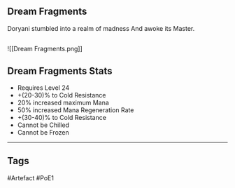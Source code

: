 ## Dream Fragments
Doryani stumbled into a realm of madness
And awoke its Master.
##
![[Dream Fragments.png]]
## Dream Fragments Stats
- Requires Level 24
- +(20-30)% to Cold Resistance
- 20% increased maximum Mana
- 50% increased Mana Regeneration Rate
- +(30-40)% to Cold Resistance
- Cannot be Chilled
- Cannot be Frozen


---
## Tags
#Artefact
#PoE1